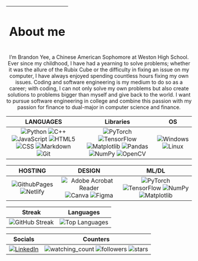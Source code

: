 
<div align="center">
  
| <h1>About me</h1> |
|:---:|
I’m Brandon Yee, a Chinese American Sophomore at Weston High School. Ever since my childhood, I have had a yearning to solve problems; whether it was the allure of the Rubix Cube or the difficulty in fixing an issue on my computer, I have always enjoyed spending countless hours fixing my own issues. Coding and software engineering is my medium to do so as a career; with coding, I can not only solve my own problems but also create solutions to problems bigger than myself and give back to the world. I want to pursue software engineering in college and combine this passion with my passion for finance to dual-major in computer science and finance.

</div>

<div align="center">

| LANGUAGES | Libraries | OS |
|:---:|:---:|:---:|
| ![Python](https://img.shields.io/badge/python-3670A0?style=for-the-badge&logo=python&logoColor=ffdd54) ![C++](https://img.shields.io/badge/C++%20-blue?style=for-the-badge&logo=cplusplus) ![JavaScript](https://img.shields.io/badge/javascript-%23323330.svg?style=for-the-badge&logo=javascript&logoColor=%23F7DF1E) ![HTML5](https://img.shields.io/badge/html5-%23E34F26.svg?style=for-the-badge&logo=html5&logoColor=white) ![CSS](https://img.shields.io/badge/CSS3-1572B6?style=for-the-badge&logo=css3&logoColor=orange) ![Markdown](https://img.shields.io/badge/markdown-%23000000.svg?style=for-the-badge&logo=markdown&logoColor=white) ![Git](https://img.shields.io/badge/Git-black?style=for-the-badge&logo=git&logoColor=white)| ![PyTorch](https://img.shields.io/badge/PyTorch-%23EE4C2C.svg?style=for-the-badge&logo=PyTorch&logoColor=white) ![TensorFlow](https://img.shields.io/badge/TensorFlow-%23FF6F00.svg?style=for-the-badge&logo=TensorFlow&logoColor=white) ![Matplotlib](https://img.shields.io/badge/Matplotlib-%23ffffff.svg?style=for-the-badge&logo=Matplotlib&logoColor=black) ![Pandas](https://img.shields.io/badge/pandas%20-grey?style=for-the-badge&logo=pandas) ![NumPy](https://img.shields.io/badge/numpy-%23013243.svg?style=for-the-badge&logo=numpy&logoColor=white) ![OpenCV](https://img.shields.io/badge/opencv-%23white.svg?style=for-the-badge&logo=opencv&logoColor=white) | ![Windows](https://img.shields.io/badge/Windows-0078D6?style=for-the-badge&logo=windows&logoColor=white) ![Linux](https://img.shields.io/badge/Linux-FCC624?style=for-the-badge&logo=linux&logoColor=black) |
</div>

<div align="center">

| HOSTING | DESIGN | ML/DL |
|:---:|:---:|:---:|
| ![GithubPages](https://img.shields.io/badge/github%20pages-121013?style=for-the-badge&logo=github&logoColor=white) ![Netlify](https://img.shields.io/badge/netlify%20-darkblue?style=for-the-badge&logo=netlify)| ![Adobe Acrobat Reader](https://img.shields.io/badge/Adobe%20Acrobat%20Reader-EC1C24.svg?style=for-the-badge&logo=Adobe%20Acrobat%20Reader&logoColor=white) ![Canva](https://img.shields.io/badge/Canva-%2300C4CC.svg?style=for-the-badge&logo=Canva&logoColor=white) ![Figma](https://img.shields.io/badge/figma-%23F24E1E.svg?style=for-the-badge&logo=figma&logoColor=white) | ![PyTorch](https://img.shields.io/badge/PyTorch-%23EE4C2C.svg?style=for-the-badge&logo=PyTorch&logoColor=white) ![TensorFlow](https://img.shields.io/badge/TensorFlow-%23FF6F00.svg?style=for-the-badge&logo=TensorFlow&logoColor=white) ![NumPy](https://img.shields.io/badge/numpy-%23013243.svg?style=for-the-badge&logo=numpy&logoColor=white) ![Matplotlib](https://img.shields.io/badge/Matplotlib-%23ffffff.svg?style=for-the-badge&logo=Matplotlib&logoColor=black) |

</div>

<div align="center">

| Streak | Languages |
|:---:|:---:|
| <img src="https://github-readme-streak-stats.herokuapp.com/?user=brandonyee-cs&theme=dark&hide_border=false" alt="GitHub Streak" /> | <img src="https://github-readme-stats.vercel.app/api/top-langs/?username=brandonyee-cs&theme=dark&hide_border=false&include_all_commits=true&count_private=true&layout=compact" alt="Top Languages" /> |

</div>

<div align="center">

| Socials | Counters |
|:---:|:---:|
| [![LinkedIn](https://img.shields.io/badge/linkedin-%23ffffff.svg?style=for-the-badge&logo=LinkedIN&logoColor=black)](https://www.linkedin.com/in/brandon-yee-0b335a284/) | <img src="https://komarev.com/ghpvc/?username=brandonyee-cs&color=grey" alt="watching_count"/> <img alt="followers" src="https://img.shields.io/github/followers/brandonyee-cs?label=Followers&style=social"/> <img src="https://img.shields.io/github/stars/brandonyee-cs?label=Stars" alt="stars"/> |

</div>
